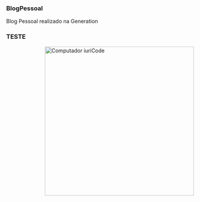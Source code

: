 ### BlogPessoal
Blog Pessoal realizado na Generation
### TESTE
<img src="https://www.canva.com/design/DAE2v-NM7lc/c15qGxCfJ_xJ1tFjUzxMhQ/watch?utm_content=DAE2v-NM7lc&utm_campaign=designshare&utm_medium=link&utm_source=publishsharelink" min-width="400px" max-width="400px" width="400px" align="right" alt="Computador iuriCode">
